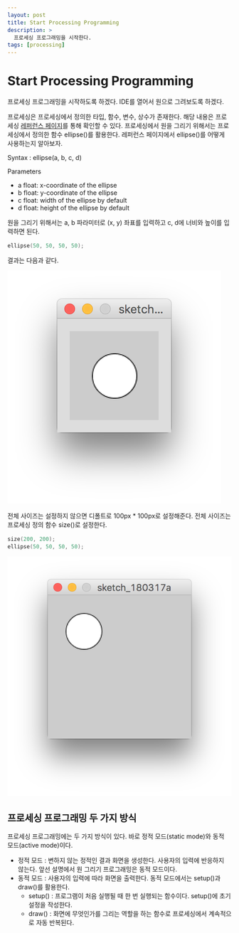 ```yaml
---
layout: post
title: Start Processing Programming
description: >
  프로세싱 프로그래밍을 시작한다.
tags: [processing]
---
```


# Start Processing Programming

프로세싱 프로그래밍을 시작하도록 하겠다. IDE를 열어서 원으로 그려보도록 하겠다.

프로세싱은 프로세싱에서 정의한 타입, 함수, 변수, 상수가 존재한다. 해당 내용은 프로세싱 [레퍼런스 페이지](https://www.processing.org/reference/)를 통해 확인할 수 있다. 프로세싱에서 원을 그리기 위해서는 프로세싱에서 정의한 함수 ellipse()를 활용한다. 레퍼런스 페이지에서 ellipse()를 어떻게 사용하는지 알아보자.


Syntax : ellipse(a, b, c, d)

Parameters
* a	float: x-coordinate of the ellipse
* b	float: y-coordinate of the ellipse
* c	float: width of the ellipse by default
* d	float: height of the ellipse by default

원을 그리기 위해서는 a, b 파라미터로 (x, y) 좌표를 입력하고 c, d에 너비와 높이를 입력하면 된다.

```cpp
ellipse(50, 50, 50, 50);
```

결과는 다음과 같다.

![](/assets/img/processing/ellipse.png)

전체 사이즈는 설정하지 않으면 디폴트로 100px * 100px로 설정해준다. 전체 사이즈는 프로세싱 정의 함수 size()로 설정한다.

```cpp
size(200, 200);
ellipse(50, 50, 50, 50);
```

![](/assets/img/processing/ellipse2.png)

## 프로세싱 프로그래밍 두 가지 방식

프로세싱 프로그래밍에는 두 가지 방식이 있다. 바로 정적 모드(static mode)와 동적 모드(active mode)이다.

* 정적 모드 : 변하지 않는 정적인 결과 화면을 생성한다. 사용자의 입력에 반응하지 않는다. 앞선 설명에서 원 그리기 프로그래밍은 동적 모드이다.
* 동적 모드 : 사용자의 입력에 따라 화면을 출력한다. 동적 모드에서는 setup()과 draw()를 활용한다.
  * setup() : 프로그램이 처음 실행될 때 한 번 실행되는 함수이다. setup()에 초기 설정을 작성한다.
  * draw() : 화면에 무엇인가를 그리는 역할을 하는 함수로 프로세싱에서 계속적으로 자동 반복된다.
